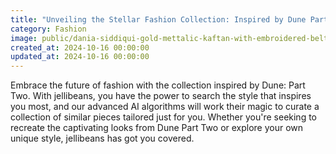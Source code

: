 ```yaml
---
title: "Unveiling the Stellar Fashion Collection: Inspired by Dune Part Two"
category: Fashion
image: public/dania-siddiqui-gold-mettalic-kaftan-with-embroidered-belt-238bb8a5e30d95e7.webp
created_at: 2024-10-16 00:00:00
updated_at: 2024-10-16 00:00:00
---
```

Embrace the future of fashion with the collection inspired by Dune: Part Two. With jellibeans, you have the power to search the style that inspires you most, and our advanced AI algorithms will work their magic to curate a collection of similar pieces tailored just for you. Whether you're seeking to recreate the captivating looks from Dune Part Two or explore your own unique style, jellibeans has got you covered.
